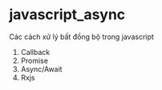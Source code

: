 # javascript_async
Các cách xử lý bất đồng bộ trong javascript
1. Callback
2. Promise
3. Async/Await
4. Rxjs
